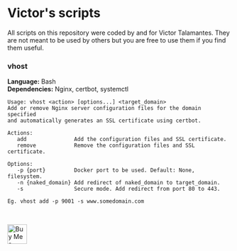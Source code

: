 # Victor's scripts
All scripts on this repository were coded by and for Victor Talamantes. They are not meant to be used by others but you are free to use them if you find them useful.

### vhost
**Language:** Bash<br>
**Dependencies:** Nginx, certbot, systemctl
```
Usage: vhost <action> [options...] <target_domain>
Add or remove Nginx server configuration files for the domain specified
and automatically generates an SSL certificate using certbot.

Actions:
   add               Add the configuration files and SSL certificate.
   remove            Remove the configuration files and SSL certificate.

Options:
   -p {port}         Docker port to be used. Default: None, filesystem.
   -n {naked_domain} Add redirect of naked_domain to target_domain.
   -s                Secure mode. Add redirect from port 80 to 443.

Eg. vhost add -p 9001 -s www.somedomain.com
```
<br>

<a href='https://ko-fi.com/Q5Q4D7835' target='_blank'><img height='44' style='border:0px;height:44px;' src='https://cdn.ko-fi.com/cdn/kofi3.png?v=3' border='0' alt='Buy Me a Coffee at ko-fi.com' /></a>
